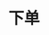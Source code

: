 ---
title: 下单
position_number: 1
type: post
description: /v1/order/create
parameters:
    -
        name: symbol
        type: string
        mandatory: false
        default: N/A
        description: 交易对
        ranges:
    -
        name: orderSide
        type: string
        mandatory: true
        default: N/A
        description: 买卖方向：BUY;SELL
        ranges: BUY;SELL
    -
        name: orderType
        type: string
        mandatory: true
        default: N/A
        description: 订单类型：LIMIT；MARKET
        ranges: LIMIT；MARKET
    -
        name: origQty
        type: number
        mandatory: true
        default: N/A
        description: 数量（张）
        ranges:
    -
        name: marketOrderLevel
        type: number
        mandatory: false
        default: N/A
        description: 市价最优档：1：对手价；5，10，15挡
        ranges: 1;5;10;15
    -
        name: price
        type: number
        mandatory: false
        default: N/A
        description: 价格
        ranges:
    -
        name: reduceOnly
        type: boolean
        mandatory: false
        default: false
        description: 只减仓
        ranges:
    -
        name: timeInForce
        type: string
        mandatory: false
        default: GTC
        description: 有效方式：GTC;IOC;FOK;GTX
        ranges: GTC;IOC;FOK;GTX
    -
        name: triggerProfitPrice
        type: number
        mandatory: false
        default: N/A
        description: 止盈价
        ranges:
    -
        name: triggerStopPrice
        type: number
        mandatory: false
        default: N/A
        description: 止损价
        ranges:
    -
        name: positionSide
        type: string
        mandatory: false
        default: N/A
        description: 仓位方向：LONG;SHORT
        ranges: LONG;SHORT
content_markdown: 注：**此方法不需要签名**
left_code_blocks:
    -
        code_block: "public void getKLine() {\r\n\tString text = HttpUtil.get(URL + \"/data/api/v1/getKLine?market=btc_usdt&type=1min&since=0\");\r\n\tSystem.out.println(text);\r\n}"
        title: Java
        language: java
right_code_blocks:
    -
        code_block: "{\n\t\"error\": {\n\t\t\"code\": \"\",\n\t\t\"msg\": \"\"\n\t},\n\t\"msgInfo\": \"\",\n\t\"result\": {},\n\t\"returnCode\": 0\n}"
        title: Response
        language: json
---